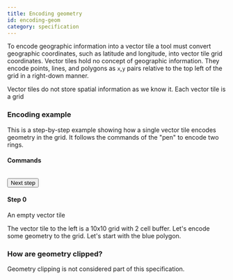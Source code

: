 ```yaml
---
title: Encoding geometry
id: encoding-geom
category: specification
---
```


To encode geographic information into a vector tile a tool must convert geographic coordinates, such as latitude and longitude, into vector tile grid coordinates. Vector tiles hold no concept of geographic information. They encode points, lines, and polygons as `x`,`y` pairs relative to the top left of the grid in a right-down manner.

Vector tiles do not store spatial information as we know it. Each vector tile is a grid

<div id="js-example-encoding" class="js-example clearfix">
  <div class="js-example-header pad2">
    <h3>Encoding example</h3>
    <p>This is a step-by-step example showing how a single vector tile encodes geometry in the grid. It follows the commands of the "pen" to encode two rings.</p>
  </div>

  <div class="js-example-body pad2">
    <div id="visuals">
      <canvas id="grid"></canvas>
      <h4>Commands</h4>
      <pre><code id="vt-command-steps"></code></pre>
    </div>
    <button id="vt-next" class="button fill-green rcon next">Next step</button>
    <div id="vt-info">
      <h4 id="vt-title">Step 0</h4>
      <p id="vt-command">An empty vector tile</p>
      <p id="vt-description">The vector tile to the left is a 10x10 grid with 2 cell buffer. Let's encode some geometry to the grid. Let's start with the <span class="poly blue">blue polygon</span>.</p>
    </div>
  </div>
</div>

### How are geometry clipped?

Geometry clipping is not considered part of this specification. 